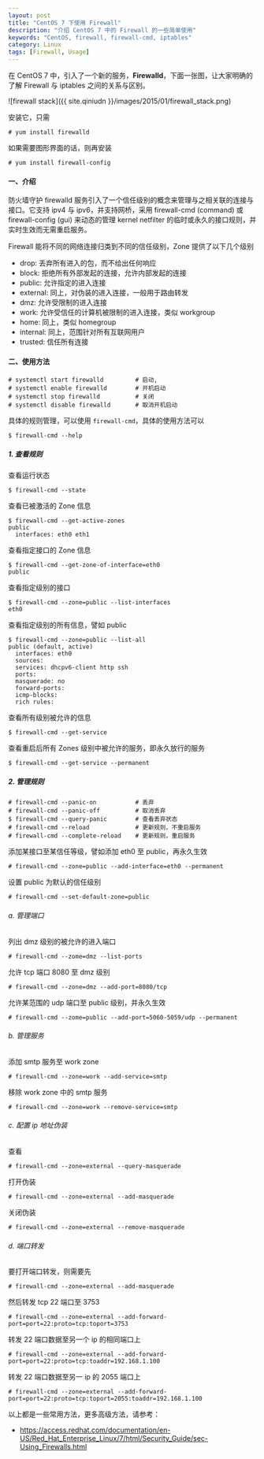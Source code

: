 ```yaml
---
layout: post
title: "CentOS 7 下使用 Firewall"
description: "介绍 CentOS 7 中的 Firewall 的一些简单使用"
keywords: "CentOS, firewall, firewall-cmd, iptables"
category: Linux
tags: [Firewall, Usage]
---
```


在 CentOS 7 中，引入了一个新的服务，**Firewalld**，下面一张图，让大家明确的了解 Firewall 与 iptables 之间的关系与区别。

![firewall stack]({{ site.qiniudn }}/images/2015/01/firewall_stack.png)

<!-- more -->
安装它，只需

    # yum install firewalld

如果需要图形界面的话，则再安装

    # yum install firewall-config

#### 一、介绍

防火墙守护 firewalld 服务引入了一个信任级别的概念来管理与之相关联的连接与接口。它支持 ipv4 与 ipv6，并支持网桥，采用 firewall-cmd (command) 或 firewall-config (gui) 来动态的管理 kernel netfilter 的临时或永久的接口规则，并实时生效而无需重启服务。

Firewall 能将不同的网络连接归类到不同的信任级别，Zone 提供了以下几个级别

- drop: 丢弃所有进入的包，而不给出任何响应
- block: 拒绝所有外部发起的连接，允许内部发起的连接
- public: 允许指定的进入连接
- external: 同上，对伪装的进入连接，一般用于路由转发
- dmz: 允许受限制的进入连接
- work: 允许受信任的计算机被限制的进入连接，类似 workgroup
- home: 同上，类似 homegroup
- internal: 同上，范围针对所有互联网用户
- trusted: 信任所有连接

#### 二、使用方法

    # systemctl start firewalld         # 启动,
    # systemctl enable firewalld        # 开机启动
    # systemctl stop firewalld          # 关闭
    # systemctl disable firewalld       # 取消开机启动

具体的规则管理，可以使用 `firewall-cmd`，具体的使用方法可以

    $ firewall-cmd --help

##### 1. 查看规则

查看运行状态

    $ firewall-cmd --state

查看已被激活的 Zone 信息

    $ firewall-cmd --get-active-zones
    public
      interfaces: eth0 eth1

查看指定接口的 Zone 信息

    $ firewall-cmd --get-zone-of-interface=eth0
    public

查看指定级别的接口

    $ firewall-cmd --zone=public --list-interfaces
    eth0

查看指定级别的所有信息，譬如 public

    $ firewall-cmd --zone=public --list-all
    public (default, active)
      interfaces: eth0
      sources:
      services: dhcpv6-client http ssh
      ports:
      masquerade: no
      forward-ports:
      icmp-blocks:
      rich rules:

查看所有级别被允许的信息

    $ firewall-cmd --get-service

查看重启后所有 Zones 级别中被允许的服务，即永久放行的服务

    $ firewall-cmd --get-service --permanent

##### 2. 管理规则

    # firewall-cmd --panic-on           # 丢弃
    # firewall-cmd --panic-off          # 取消丢弃
    $ firewall-cmd --query-panic        # 查看丢弃状态
    # firewall-cmd --reload             # 更新规则，不重启服务
    # firewall-cmd --complete-reload    # 更新规则，重启服务

添加某接口至某信任等级，譬如添加 eth0 至 public，再永久生效

    # firewall-cmd --zone=public --add-interface=eth0 --permanent

设置 public 为默认的信任级别

    # firewall-cmd --set-default-zone=public

###### a. 管理端口

列出 dmz 级别的被允许的进入端口

    # firewall-cmd --zome=dmz --list-ports

允许 tcp 端口 8080 至 dmz 级别

    # firewall-cmd --zone=dmz --add-port=8080/tcp

允许某范围的 udp 端口至 public 级别，并永久生效

    # firewall-cmd --zome=public --add-port=5060-5059/udp --permanent

###### b. 管理服务

添加 smtp 服务至 work zone

    # firewall-cmd --zone=work --add-service=smtp

移除 work zone 中的 smtp 服务

    # firewall-cmd --zone=work --remove-service=smtp

###### c. 配置 ip 地址伪装

查看

    # firewall-cmd --zone=external --query-masquerade

打开伪装

    # firewall-cmd --zone=external --add-masquerade

关闭伪装

    # firewall-cmd --zone=external --remove-masquerade

###### d. 端口转发

要打开端口转发，则需要先

    # firewall-cmd --zone=external --add-masquerade

然后转发 tcp 22 端口至 3753

    # firewall-cmd --zone=external --add-forward-port=port=22:proto=tcp:toport=3753

转发 22 端口数据至另一个 ip 的相同端口上

    # firewall-cmd --zone=external --add-forward-port=port=22:proto=tcp:toaddr=192.168.1.100

转发 22 端口数据至另一 ip 的 2055 端口上

    # firewall-cmd --zone=external --add-forward-port=port=22:proto=tcp:toport=2055:toaddr=192.168.1.100

以上都是一些常用方法，更多高级方法，请参考：

- <https://access.redhat.com/documentation/en-US/Red_Hat_Enterprise_Linux/7/html/Security_Guide/sec-Using_Firewalls.html>
